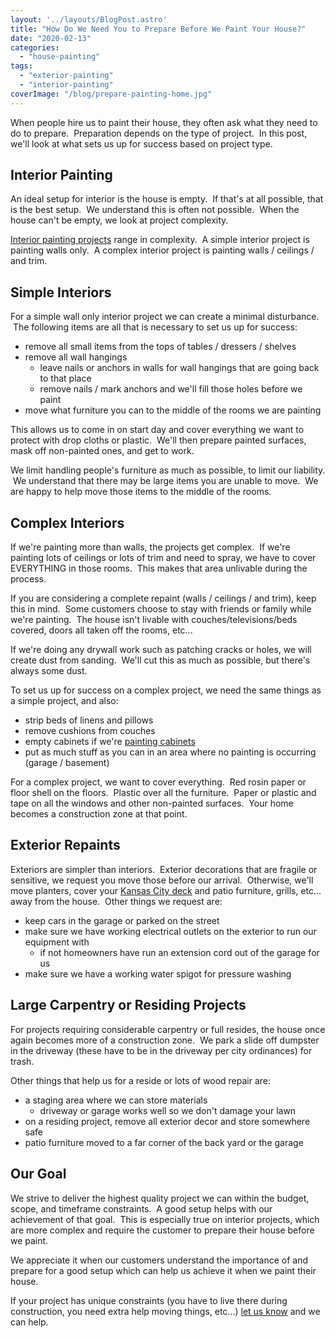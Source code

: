 ```yaml
---
layout: '../layouts/BlogPost.astro'
title: "How Do We Need You to Prepare Before We Paint Your House?"
date: "2020-02-13"
categories: 
  - "house-painting"
tags: 
  - "exterior-painting"
  - "interior-painting"
coverImage: "/blog/prepare-painting-home.jpg"
---
```


When people hire us to paint their house, they often ask what they need to do to prepare.  Preparation depends on the type of project.  In this post, we'll look at what sets us up for success based on project type.

## Interior Painting

An ideal setup for interior is the house is empty.  If that's at all possible, that is the best setup.  We understand this is often not possible.  When the house can't be empty, we look at project complexity.

[Interior painting projects](https://greatplainspaintingkc.com/interior-painting-kansas-city/) range in complexity.  A simple interior project is painting walls only.  A complex interior project is painting walls / ceilings / and trim.

## Simple Interiors

For a simple wall only interior project we can create a minimal disturbance.  The following items are all that is necessary to set us up for success:

- remove all small items from the tops of tables / dressers / shelves
- remove all wall hangings
    - leave nails or anchors in walls for wall hangings that are going back to that place
    - remove nails / mark anchors and we'll fill those holes before we paint
- move what furniture you can to the middle of the rooms we are painting

This allows us to come in on start day and cover everything we want to protect with drop cloths or plastic.  We'll then prepare painted surfaces, mask off non-painted ones, and get to work.

We limit handling people's furniture as much as possible, to limit our liability.  We understand that there may be large items you are unable to move.  We are happy to help move those items to the middle of the rooms.

## Complex Interiors

If we're painting more than walls, the projects get complex.  If we're painting lots of ceilings or lots of trim and need to spray, we have to cover EVERYTHING in those rooms.  This makes that area unlivable during the process.

If you are considering a complete repaint (walls / ceilings / and trim), keep this in mind.  Some customers choose to stay with friends or family while we're painting.  The house isn't livable with couches/televisions/beds covered, doors all taken off the rooms, etc...

If we're doing any drywall work such as patching cracks or holes, we will create dust from sanding.  We'll cut this as much as possible, but there's always some dust.

To set us up for success on a complex project, we need the same things as a simple project, and also:

- strip beds of linens and pillows
- remove cushions from couches
- empty cabinets if we're [painting cabinets](https://greatplainspaintingkc.com/interior-painting-cabinets-wood-trim-kansas-city/)
- put as much stuff as you can in an area where no painting is occurring (garage / basement)

For a complex project, we want to cover everything.  Red rosin paper or floor shell on the floors.  Plastic over all the furniture.  Paper or plastic and tape on all the windows and other non-painted surfaces.  Your home becomes a construction zone at that point.

## Exterior Repaints

Exteriors are simpler than interiors.  Exterior decorations that are fragile or sensitive, we request you move those before our arrival.  Otherwise, we'll move planters, cover your [Kansas City deck](https://heartlanddecks.com/) and patio furniture, grills, etc... away from the house.  Other things we request are:

- keep cars in the garage or parked on the street
- make sure we have working electrical outlets on the exterior to run our equipment with
    - if not homeowners have run an extension cord out of the garage for us
- make sure we have a working water spigot for pressure washing

## Large Carpentry or Residing Projects

For projects requiring considerable carpentry or full resides, the house once again becomes more of a construction zone.  We park a slide off dumpster in the driveway (these have to be in the driveway per city ordinances) for trash.

Other things that help us for a reside or lots of wood repair are:

- a staging area where we can store materials
    - driveway or garage works well so we don't damage your lawn
- on a residing project, remove all exterior decor and store somewhere safe
- patio furniture moved to a far corner of the back yard or the garage

## Our Goal

We strive to deliver the highest quality project we can within the budget, scope, and timeframe constraints.  A good setup helps with our achievement of that goal.  This is especially true on interior projects, which are more complex and require the customer to prepare their house before we paint.

We appreciate it when our customers understand the importance of and prepare for a good setup which can help us achieve it when we paint their house.

If your project has unique constraints (you have to live there during construction, you need extra help moving things, etc...) [let us know](https://greatplainspaintingkc.com/contact/) and we can help.
